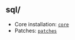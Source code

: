 sql/
---

 * Core installation: [`core`](./core/README.md)
 * Patches: [`patches`](./patches/README.md)
 
 
